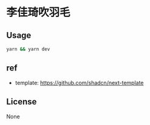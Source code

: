 # 李佳琦吹羽毛


## Usage

```bash
yarn && yarn dev
```

## ref

- template: https://github.com/shadcn/next-template

## License

None

